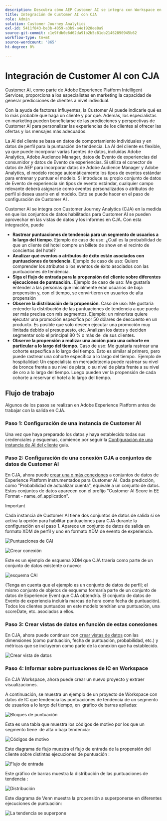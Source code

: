 ```yaml
---
description: Descubra cómo AEP Customer AI se integra con Workspace en CJA.
title: Integración de Customer AI con CJA
role: Admin
solution: Customer Journey Analytics
exl-id: 5411f843-be3b-4059-a3b9-a4e1928ee8a9
source-git-commit: c1e9fdb0e6d62da91b2b5c81eb21462890945b62
workflow-type: tm+mt
source-wordcount: '865'
ht-degree: 0%

---
```


# Integración de Customer AI con CJA

[Customer AI](https://experienceleague.adobe.com/docs/experience-platform/intelligent-services/customer-ai/overview.html?lang=en), como parte de Adobe Experience Platform Intelligent Services, proporciona a los especialistas en marketing la capacidad de generar predicciones de clientes a nivel individual.

Con la ayuda de factores influyentes, la Customer AI puede indicarle qué es lo más probable que haga un cliente y por qué. Además, los especialistas en marketing pueden beneficiarse de las predicciones y perspectivas de Customer AI para personalizar las experiencias de los clientes al ofrecer las ofertas y los mensajes más adecuados.

La AI del cliente se basa en datos de comportamiento individuales y en datos de perfil para la puntuación de tendencia. La AI del cliente es flexible, ya que puede incorporar varias fuentes de datos, incluidas Adobe Analytics, Adobe Audience Manager, datos de Evento de experiencias del consumidor y datos de Evento de experiencias. Si utiliza el conector de datos de AEP para incorporar datos de Adobe Audience Manager y Adobe Analytics, el modelo recoge automáticamente los tipos de eventos estándar para entrenar y puntuar el modelo. Si introduce su propio conjunto de datos de Evento de experiencia sin tipos de evento estándar, cualquier campo relevante deberá asignarse como eventos personalizados o atributos de perfil si desea usarlo en el modelo. Esto se puede hacer en el paso de configuración de Customer AI . &#x200B;

Customer AI se integra con Customer Journey Analytics (CJA) en la medida en que los conjuntos de datos habilitados para Customer AI se pueden aprovechar en las vistas de datos y los informes en CJA. Con esta integración, puede

* **Rastrear puntuaciones de tendencia para un segmento de usuarios a lo largo del tiempo**. Ejemplo de caso de uso: ¿Cuál es la probabilidad de que un cliente del hotel compre un billete de show en el recinto de conciertos del hotel?
* **Analizar qué eventos o atributos de éxito están asociados con puntuaciones de tendencia**. &#x200B;Ejemplo de caso de uso: Quiero comprender los atributos o los eventos de éxito asociados con las puntuaciones de tendencia.
* **Siga el flujo de entrada para la propensión del cliente sobre diferentes ejecuciones de puntuación.**. Ejemplo de caso de uso: Me gustaría entender a las personas que inicialmente eran usuarios de baja propensión y, con el tiempo, se convirtieron en usuarios de alta propensión &#x200B;
* **Observe la distribución de la propensión**. Caso de uso: Me gustaría entender la distribución de las puntuaciones de tendencia a que pueda ser más precisa con mis segmentos. &#x200B;Ejemplo: un minorista quiere ejecutar una promoción específica por 50 dólares de descuento en un producto.  Es posible que solo deseen ejecutar una promoción muy limitada debido al presupuesto, etc. Analizan los datos y deciden segmentar solo el principal 80 % o más de &#x200B; de sus clientes.
* **Observe la propensión a realizar una acción para una cohorte en particular a lo largo del tiempo**. Caso de uso: Me gustaría rastrear una cohorte específica a lo largo del tiempo. Esto es similar al primero, pero puede rastrear una cohorte específica a lo largo del tiempo. &#x200B; Ejemplo de hospitalidad: Un especialista en mercadotecnia puede rastrear su nivel de bronce frente a su nivel de plata, o su nivel de plata frente a su nivel de oro a lo largo del tiempo. Luego pueden ver la propensión de cada cohorte a reservar el hotel a lo largo del tiempo. &#x200B;

## Flujo de trabajo

Algunos de los pasos se realizan en Adobe Experience Platform antes de trabajar con la salida en CJA.

### Paso 1: Configuración de una instancia de Customer AI

Una vez que haya preparado los datos y haya establecido todas sus credenciales y esquemas, comience por seguir la [Configuración de una instancia de AI del cliente](https://experienceleague.adobe.com/docs/experience-platform/intelligent-services/customer-ai/user-guide/configure.html?lang=en) guía.

### Paso 2: Configuración de una conexión CJA a conjuntos de datos de Customer AI

En CJA, ahora puede [crear una o más conexiones](/help/connections/create-connection.md) a conjuntos de datos de Experience Platform instrumentados para Customer AI. Cada predicción, como &quot;Probabilidad de actualizar cuenta&quot;, equivale a un conjunto de datos. Estos conjuntos de datos aparecen con el prefijo &quot;Customer AI Score in EE Format - name_of_application&quot;.

>[!IMPORTANT]
>
>Cada instancia de Customer AI tiene dos conjuntos de datos de salida si se activa la opción para habilitar puntuaciones para CJA durante la configuración en el paso 1. Aparece un conjunto de datos de salida en formato XDM de perfil y uno en formato XDM de evento de experiencia.

![Puntuaciones de CAI](assets/cai-scores.png)

![Crear conexión](assets/create-conn.png)

Este es un ejemplo de esquema XDM que CJA traería como parte de un conjunto de datos existente o nuevo:

![esquema CAI](assets/cai-schema.png)

(Tenga en cuenta que el ejemplo es un conjunto de datos de perfil; el mismo conjunto de objetos de esquema formaría parte de un conjunto de datos de Experience Event que CJA obtendría. El conjunto de datos de Evento de experiencia incluiría marcas de hora como fecha de puntuación). Todos los clientes puntuados en este modelo tendrían una puntuación, una scoreDate, etc. asociados a ellos.

### Paso 3: Crear vistas de datos en función de estas conexiones

En CJA, ahora puede continuar con [crear vistas de datos](/help/data-views/create-dataview.md) con las dimensiones (como puntuación, fecha de puntuación, probabilidad, etc.) y métricas que se incluyeron como parte de la conexión que ha establecido.

![Crear vista de datos](assets/create-dataview.png)

### Paso 4: Informar sobre puntuaciones de IC en Workspace

En CJA Workspace, ahora puede crear un nuevo proyecto y extraer visualizaciones.

A continuación, se muestra un ejemplo de un proyecto de Workspace con datos de IC que tendencia las puntuaciones de tendencia de un segmento de usuarios a lo largo del tiempo, en &#x200B; gráfico de barras apiladas:

![Bloques de puntuación](assets/workspace-scores.png)

Esta es una tabla que muestra los códigos de motivo por los que un segmento tiene &#x200B; de alta o baja tendencia:

![Códigos de motivo](assets/reason-codes.png)

Este diagrama de flujo muestra el flujo de entrada de la propensión del cliente sobre distintas ejecuciones de puntuación &#x200B;:

![Flujo de entrada](assets/flow.png)

Este gráfico de barras muestra la distribución de las puntuaciones de tendencia &#x200B;:

![Distribución](assets/distribution.png)

Este diagrama de Venn muestra la propensión a superponerse en diferentes ejecuciones de puntuación:

![La tendencia se superpone](assets/venn.png)
